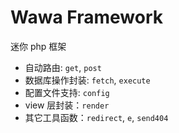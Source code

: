 # Wawa Framework

迷你 php 框架

- 自动路由: `get`, `post`
- 数据库操作封装: `fetch`, `execute`
- 配置文件支持: `config`
- view 层封装：`render`
- 其它工具函数：`redirect`, `e`, `send404`